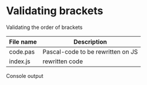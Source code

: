 # Validating brackets

Validating the order of brackets

| File name    | Description                       |
| -------------|-----------------------------------|
| code.pas     | Pascal-code to be rewritten on JS |
| index.js     | rewritten code                    |

Console output
